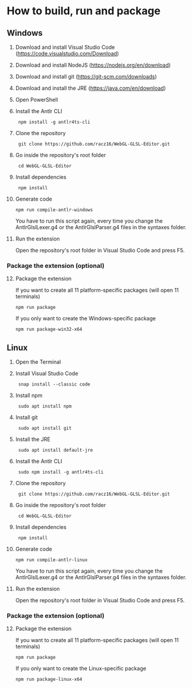 # How to build, run and package

## Windows

1. Download and install Visual Studio Code (<https://code.visualstudio.com/Download>)
2. Download and install NodeJS (<https://nodejs.org/en/download>)
3. Download and install git (<https://git-scm.com/downloads>)
4. Download and install the JRE (<https://java.com/en/download>)
5. Open PowerShell
6. Install the Antlr CLI

        npm install -g antlr4ts-cli

7. Clone the repository

        git clone https://github.com/racz16/WebGL-GLSL-Editor.git

8. Go inside the repository's root folder

        cd WebGL-GLSL-Editor

9. Install dependencies

        npm install

10. Generate code

        npm run compile-antlr-windows

    You have to run this script again, every time you change the AntlrGlslLexer.g4 or the AntlrGlslParser.g4 files in the syntaxes folder.

11. Run the extension

    Open the repository's root folder in Visual Studio Code and press F5.

### Package the extension (optional)

12. Package the extension

    If you want to create all 11 platform-specific packages (will open 11 terminals)

        npm run package

    If you only want to create the Windows-specific package

        npm run package-win32-x64

## Linux

1. Open the Terminal
2. Install Visual Studio Code

        snap install --classic code

3. Install npm

        sudo apt install npm

4. Install git

        sudo apt install git

5. Install the JRE

        sudo apt install default-jre

6. Install the Antlr CLI

        sudo npm install -g antlr4ts-cli

7. Clone the repository

        git clone https://github.com/racz16/WebGL-GLSL-Editor.git

8. Go inside the repository's root folder

        cd WebGL-GLSL-Editor

9. Install dependencies

        npm install

10. Generate code

        npm run compile-antlr-linux

    You have to run this script again, every time you change the AntlrGlslLexer.g4 or the AntlrGlslParser.g4 files in the syntaxes folder.

11. Run the extension

    Open the repository's root folder in Visual Studio Code and press F5.

### Package the extension (optional)

12. Package the extension

    If you want to create all 11 platform-specific packages (will open 11 terminals)

        npm run package

    If you only want to create the Linux-specific package

        npm run package-linux-x64
